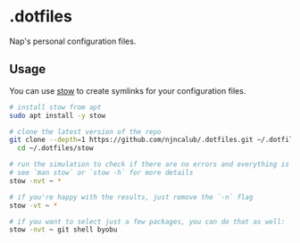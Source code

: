# .dotfiles

Nap's personal configuration files.

## Usage

You can use [stow](https://www.gnu.org/software/stow/) to create symlinks for your configuration files.

```bash
# install stow from apt
sudo apt install -y stow

# clone the latest version of the repo
git clone --depth=1 https://github.com/njncalub/.dotfiles.git ~/.dotfiles && \
  cd ~/.dotfiles/stow

# run the simulation to check if there are no errors and everything is to your liking
# see `man stow` or `stow -h` for more details
stow -nvt ~ *

# if you're happy with the results, just remove the `-n` flag
stow -vt ~ *

# if you want to select just a few packages, you can do that as well:
stow -nvt ~ git shell byobu
```
